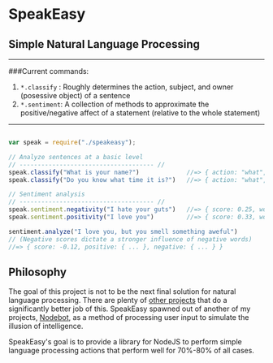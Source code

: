 # SpeakEasy
## Simple Natural Language Processing

---

###Current commands:

1. `*.classify` : Roughly determines the action, subject, and owner (posessive object) of a sentence
2. `*.sentiment`: A collection of methods to approximate the positive/negative affect of a statement (relative to the whole statement)

---

``` javascript

var speak = require("./speakeasy");

// Analyze sentences at a basic level
// ------------------------------------- //
speak.classify("What is your name?")             //=> { action: "what", owner: "listener", subject: "name" }
speak.classify("Do you know what time it is?")   //=> { action: "what", owner: "it", subject: "time" }

// Sentiment analysis
// ------------------------------------- //
speak.sentiment.negativity("I hate your guts")   //=> { score: 0.25, words: [hate] }
speak.sentiment.positivity("I love you")         //=> { score: 0.33, words: [love] }

sentiment.analyze("I love you, but you smell something aweful")  
// (Negative scores dictate a stronger influence of negative words)
//=> { score: -0.12, positive: { ... }, negative: { ... } }

```


## Philosophy

The goal of this project is not to be the next final solution for natural language processing. There are plenty of 
[other projects](http://www.nltk.org/) that do a significantly better job of this. SpeakEasy spawned out of another
of my projects, [Nodebot](http://www.github.com/nhunzaker/nodebot), as a method of processing user input to simulate the illusion
of intelligence.

SpeakEasy's goal is to provide a library for NodeJS to perform simple language processing actions that perform well for 
70%-80% of all cases.